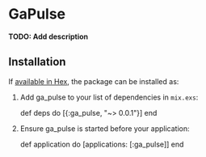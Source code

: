 # GaPulse

**TODO: Add description**

## Installation

If [available in Hex](https://hex.pm/docs/publish), the package can be installed as:

  1. Add ga_pulse to your list of dependencies in `mix.exs`:

        def deps do
          [{:ga_pulse, "~> 0.0.1"}]
        end

  2. Ensure ga_pulse is started before your application:

        def application do
          [applications: [:ga_pulse]]
        end

